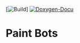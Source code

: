 <div id="top"></div>

<!-- PROJECT SHIELDS -->
<!--
*** I'm using markdown "reference style" links for readability.
*** Reference links are enclosed in brackets [ ] instead of parentheses ( ).
*** See the bottom of this document for the declaration of the reference variables
*** for contributors-url, forks-url, etc. This is an optional, concise syntax you may use.
*** https://www.markdownguide.org/basic-syntax/#reference-style-links
-->

[![Build][gradle-build-badge]]
[![Doxygen-Docu][doxygen-badge]][doxygen-url]

[gradle-build-badge]: https://github.com/Thomas-Wilde/PaintBots/actions/workflows/gradle.yml/badge.svg
[doxygen-badge]: https://github.com/Thomas-Wilde/PaintBots/actions/workflows/doxygen.yml/badge.svg
[doxygen-url]: https://thomas-wilde.github.io/PaintBots/

# Paint Bots